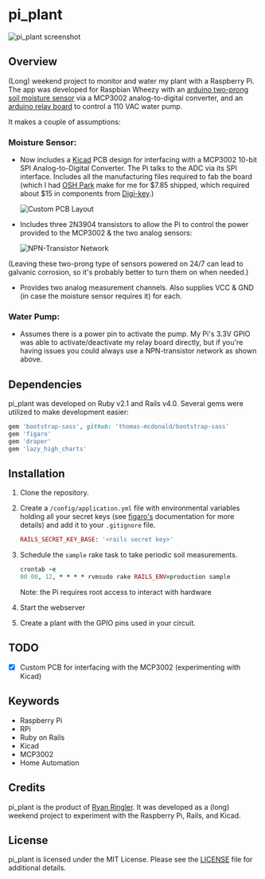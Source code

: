 # pi_plant

![pi_plant screenshot](https://raw.github.com/rringler/pi_plant/master/public/images/screenshot.png "pi_plant screenshot")


## Overview
(Long) weekend project to monitor and water my plant with a Raspberry Pi.  The
app was developed for Raspbian Wheezy with an
[arduino two-prong soil moisture sensor](http://www.amazon.com/s/ref=nb_sb_noss?url=search-alias%3Daps&field-keywords=arduino%20soil%20sensor)
via a MCP3002 analog-to-digital converter, and an
[arduino relay board](http://www.amazon.com/s/ref=nb_sb_noss?url=search-alias%3Daps&field-keywords=arduino%20relay%20board)
to control a 110 VAC water pump.

It makes a couple of assumptions:

### Moisture Sensor:
* Now includes a [Kicad](http://kicad-pcb.org/) PCB design for interfacing with
a MCP3002 10-bit SPI Analog-to-Digital Converter. The Pi talks to the ADC via
its SPI interface.  Includes all the manufacturing files required to fab the
board (which I had [OSH Park](https://oshpark.com/) make for me for $7.85
shipped, which required about $15 in components from
[Digi-key](http://www.digikey.com/).)

  ![Custom PCB Layout](https://raw.github.com/rringler/pi_plant/master/public/images/mcp3002_v1.png "Custom PCB Layout")

* Includes three 2N3904 transistors to allow the Pi to control the power
provided to the MCP3002 & the two analog sensors:

  ![NPN-Transistor Network](https://raw.github.com/rringler/pi_plant/master/public/images/npn_switch.png "NPN-Transistor Network")

(Leaving these two-prong type of sensors powered on 24/7 can lead to galvanic
corrosion, so it's probably better to turn them on when needed.)

* Provides two analog measurement channels.  Also supplies VCC & GND (in case
the moisture sensor requires it) for each.


### Water Pump:
* Assumes there is a power pin to activate the pump.  My Pi's 3.3V GPIO was able
to activate/deactivate my relay board directly, but if you're having issues you
could always use a NPN-transistor network as shown above.


## Dependencies
pi_plant was developed on Ruby v2.1 and Rails v4.0.  Several gems were utilized
to make development easier:

```ruby
gem 'bootstrap-sass', github: 'thomas-mcdonald/bootstrap-sass'
gem 'figaro'
gem 'draper'
gem 'lazy_high_charts'
```


## Installation
1. Clone the repository.
2. Create a `/config/application.yml` file with environmental variables holding
all your secret keys (see [figaro's](https://github.com/laserlemon/figaro)
documentation for more details) and add it to your `.gitignore` file.

   ```ruby
   RAILS_SECRET_KEY_BASE: '<rails secret key>'
   ```

3. Schedule the `sample` rake task to take periodic soil measurements.

   ```ruby
   crontab -e
   00 00, 12, * * * * rvmsudo rake RAILS_ENV=production sample
   ```
   Note: the Pi requires root access to interact with hardware

4. Start the webserver
5. Create a plant with the GPIO pins used in your circuit.


## TODO
 - [X] Custom PCB for interfacing with the MCP3002 (experimenting with Kicad)


## Keywords
 - Raspberry Pi
 - RPi
 - Ruby on Rails
 - Kicad
 - MCP3002
 - Home Automation


## Credits
pi_plant is the product of [Ryan Ringler](http://github.com/rringler).  It was
developed as a (long) weekend project to experiment with the Raspberry Pi,
Rails, and Kicad.


## License
pi_plant is licensed under the MIT License.  Please see the
[LICENSE](http://github.com/rringler/pi_plant/LICENSE) file for additional
details.
